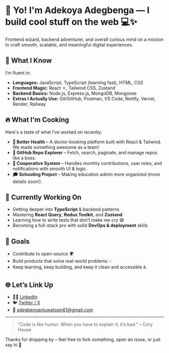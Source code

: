 # 👋 Yo! I'm Adekoya Adegbenga — I build cool stuff on the web 💻✨

Frontend wizard, backend adventurer, and overall curious mind on a mission to craft smooth, scalable, and meaningful digital experiences.

## 🧠 What I Know

I’m fluent in:

- **Languages:** JavaScript, TypeScript (learning fast), HTML, CSS
- **Frontend Magic:** React ⚛️, Tailwind CSS, Zustand
- **Backend Basics:** Node.js, Express.js, MongoDB, Mongoose
- **Extras I Actually Use:** Git/GitHub, Postman, VS Code, Netlify, Vercel, Render, Railway

## 🔥 What I'm Cooking

Here's a taste of what I’ve worked on recently:

- **💚 Better Health** – A doctor-booking platform built with React & Tailwind. We made something awesome as a team!
- **📁 GitHub Repo Explorer** – Fetch, search, paginate, and manage repos like a boss.
- **🤝 Cooperative System** – Handles monthly contributions, user roles, and notifications with smooth UI & logic.
- **🎓 Schooling Project** – Making education admin more organized (more details soon!).

## 🚧 Currently Working On

- Getting deeper into **TypeScript** & backend patterns
- Mastering **React Query**, **Redux Toolkit**, and **Zustand**
- Learning how to write tests that don’t make me cry 😅
- Becoming a full-stack pro with solid **DevOps & deployment** skills

## 🎯 Goals

- Contribute to open-source 🌍
- Build products that solve real-world problems 💡
- Keep learning, keep building, and keep it clean and accessible ♿

## 🌐 Let’s Link Up

- 🧑‍💼 [LinkedIn](https://www.linkedin.com/in/%20adegbenga-oluwatosin-949352273)
- 🐦 [Twitter / X](https://x.com/phiyin001?s=21)
- 📧 adegbengaoluwatosin61@gmail.com

---

> “Code is like humor. When you have to explain it, it’s bad.” – Cory House

Thanks for dropping by – feel free to fork something, open an issue, or just say hi 👋  
